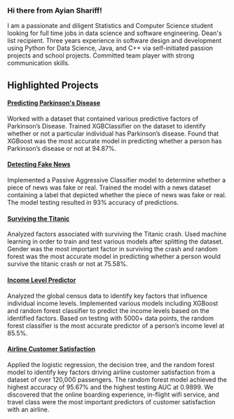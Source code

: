 ### Hi there from Ayian Shariff!

I am a passionate and diligent Statistics and Computer Science student looking for full time jobs in data science and software engineering. Dean's list recipient. Three years experience in software design and development using Python for Data Science, Java, and C++ via self-initiated passion projects and school projects. Committed team player with strong communication skills.

## Highlighted Projects

#### [Predicting Parkinson's Disease](https://github.com/ayianshariff2/projects/blob/main/Parkinson's%20Disease%20Project%20README.pdf)

Worked with a dataset that contained various predictive factors of Parkinson’s Disease. Trained XGBClassifier on the dataset to identify whether or not a particular individual has Parkinson’s disease. Found that XGBoost was the most accurate model in predicting whether a person has Parkinson’s disease or not at 94.87%.


#### [Detecting Fake News](https://github.com/ayianshariff2/projects/blob/main/Fake%20News%20Project%20README.pdf)

Implemented a Passive Aggressive Classifier model to determine whether a piece of news was fake or real. Trained the model with a news dataset containing a label that depicted whether the piece of news was fake or real. The model testing resulted in 93% accuracy of predictions.


#### [Surviving the Titanic](https://github.com/ayianshariff2/projects/blob/main/Titanic%20README.pdf)

Analyzed factors associated with surviving the Titanic crash. Used machine learning in order to train and test various models after splitting the dataset. Gender was the most important factor in surviving the crash and random forest was the most accurate model in predicting whether a person would survive the titanic crash or not at 75.58%.

#### [Income Level Predictor](https://github.com/ayianshariff2/projects/blob/main/Salary%20Predictor%20README.pdf)

Analyzed the global census data to identify key factors that influence individual income levels. Implemented various models including XGBoost and random forest classifier to predict the income levels based on the identified factors. Based on testing with 5000+ data points, the random forest classifier is the most accurate predictor of a person’s income level at 85.5%.

#### [Airline Customer Satisfaction](https://github.com/ayianshariff2/projects/blob/main/Airline%20Customer%20Satisfaction%20Report.pdf)
Applied the logistic regression, the decision tree, and the random forest model to identify key factors driving airline customer satisfaction from a dataset of over 120,000 passengers. The random forest model achieved the highest accuracy of 95.67% and the highest testing AUC at 0.9899. We discovered that the online boarding experience, in-flight wifi service, and travel class were the most important predictors of customer satisfaction with an airline.

